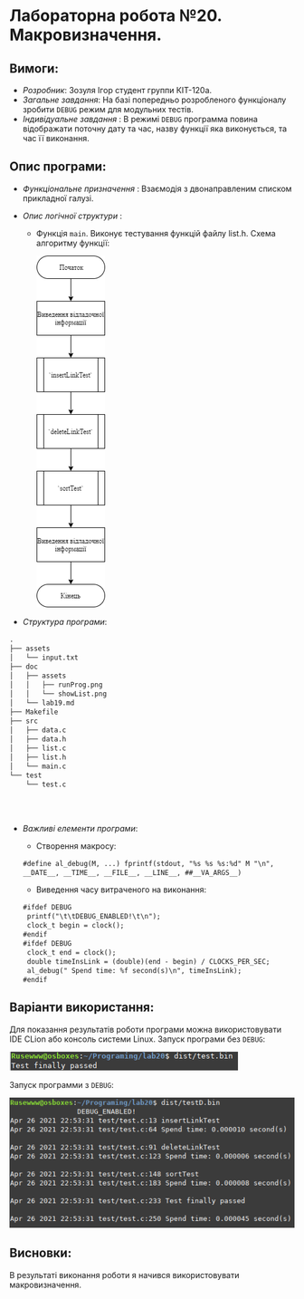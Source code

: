 ﻿# Лабораторна робота №20. Макровизначення.
## Вимоги:
* *Розробник*: Зозуля Ігор студент группи КІТ-120а.
* *Загальне завдання*: На базі попередньо розробленого функціоналу зробити `DEBUG` режим для модульних тестів.
* *Індивідуальне завдання* : В режимі `DEBUG` программа повина відображати поточну дату та час, назву функції яка виконується, та час її виконання.
    
## Опис програми:
* *Функціональне призначення* : Взаємодія з двонаправленим списком прикладної галузі.

* *Опис логічної структури* :
    * Функція `main`. Виконує тестування функцій файлу list.h. Схема алгоритму функції:

      ![main](assets/main.png)
    
    
* *Структура програми*:
```
.
├── assets
│   └── input.txt
├── doc
│   ├── assets
│   │   ├── runProg.png
│   │   └── showList.png
│   └── lab19.md
├── Makefile
├── src
│   ├── data.c
│   ├── data.h
│   ├── list.c
│   ├── list.h
│   └── main.c
└── test
    └── test.c


    
```
* *Важливі елементи програми*:
    * Створення макросу:

   ```
   #define al_debug(M, ...) fprintf(stdout, "%s %s %s:%d" M "\n", __DATE__, __TIME__, __FILE__, __LINE__, ##__VA_ARGS__)
   ```
    * Виведення часу витраченого на виконання:
   ```
   #ifdef DEBUG
	printf("\t\tDEBUG_ENABLED!\t\n");
	clock_t begin = clock();
   #endif
   #ifdef DEBUG
	clock_t end = clock();
	double timeInsLink = (double)(end - begin) / CLOCKS_PER_SEC;
	al_debug(" Spend time: %f second(s)\n", timeInsLink);
   #endif
   ```
## Варіанти використання:
Для показання результатів роботи програми можна використовувати IDE CLion або консоль системи Linux. Запуск програми без `DEBUG`:

![debugOFF](assets/debugOFF.png)

Запуск программи з `DEBUG`:

![debugON](assets/debugON.png)

## Висновки:
В результаті виконання роботи я начився використовувати макровизначення.
